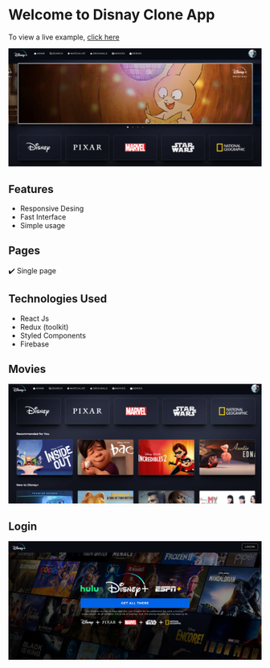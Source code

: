 # Welcome to Disnay Clone App

To view a live example, [click here](https://disneyplus-clone-53918.web.app/)

<img src="/public/images/gthome.png">

## Features
* Responsive Desing 
* Fast Interface
* Simple usage

## Pages
✔️ Single page

## Technologies Used
* React Js
* Redux (toolkit)
* Styled Components
* Firebase

## Movies
<img src="/public/images/gtmovies.png" width="600">

## Login
<img src="public/images/gtlogin.png" width="600">






